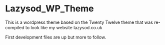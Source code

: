 Lazysod_WP_Theme
================
This is a wordpress theme based on the Twenty Twelve theme that was re-compiled to look like my website lazysod.co.uk

First development files are up but more to follow. 
